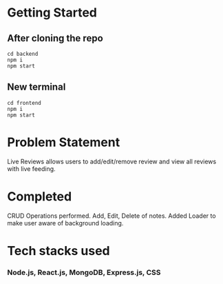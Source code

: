 # Getting Started
## After cloning the repo
```
cd backend
npm i
npm start
```

## New terminal
```
cd frontend
npm i
npm start
```

# Problem Statement
Live Reviews allows users to add/edit/remove review and view all reviews with live feeding.

# Completed
CRUD Operations performed.
Add, Edit, Delete of notes.
Added Loader to make user aware of background loading.

# Tech stacks used 
### Node.js, React.js, MongoDB, Express.js, CSS
